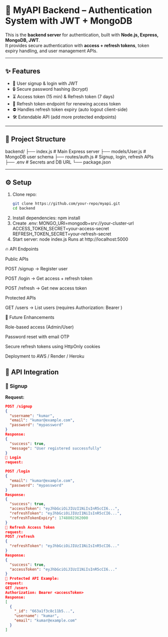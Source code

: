 # 🚀 MyAPI Backend – Authentication System with JWT + MongoDB

This is the **backend server** for authentication, built with **Node.js, Express, MongoDB, JWT**.  
It provides secure authentication with **access + refresh tokens**, token expiry handling, and user management APIs.

---

## ✨ Features
- 🔑 User signup & login with JWT
- 🔒 Secure password hashing (bcrypt)
- ⏳ Access token (15 min) & Refresh token (7 days)
- 🔄 Refresh token endpoint for renewing access token
- ⛔ Handles refresh token expiry (auto logout client-side)
- 🛠 Extendable API (add more protected endpoints)

---

## 📂 Project Structure
backend/
├── index.js # Main Express server
├── models/User.js # MongoDB user schema
├── routes/auth.js # Signup, login, refresh APIs
├── .env # Secrets and DB URL
└── package.json



---

## ⚙️ Setup
1. Clone repo:
   ```bash
   git clone https://github.com/your-repo/myapi.git
   cd backend
2. Install dependencies:
npm install
3. Create .env:
MONGO_URI=mongodb+srv://your-cluster-url
ACCESS_TOKEN_SECRET=your-access-secret
REFRESH_TOKEN_SECRET=your-refresh-secret
4. Start server:
   node index.js
Runs at http://localhost:5000

🔥 API Endpoints

Public APIs

POST /signup → Register user

POST /login → Get access + refresh token

POST /refresh → Get new access token

Protected APIs

GET /users → List users (requires Authorization: Bearer <token>)

🚀 Future Enhancements

Role-based access (Admin/User)

Password reset with email OTP

Secure refresh tokens using HttpOnly cookies

Deployment to AWS / Render / Heroku

## 🔗 API Integration

### 🔹 Signup
**Request:**
```json
POST /signup
{
  "username": "kumar",
  "email": "kumar@example.com",
  "password": "mypassword"
}
Response:
{
  "success": true,
  "message": "User registered successfully"
}
🔹 Login
request:

POST /login
{
  "email": "kumar@example.com",
  "password": "mypassword"
}
Response:
{
  "success": true,
  "accessToken": "eyJhbGciOiJIUzI1NiIsInR5cCI6...",
  "refreshToken": "eyJhbGciOiJIUzI1NiIsInR5cCI6...",
  "refreshTokenExpiry": 1748802362000
}
🔹 Refresh Access Token
request:
POST /refresh
{
  "refreshToken": "eyJhbGciOiJIUzI1NiIsInR5cCI6..."
}
Response:
{
  "success": true,
  "accessToken": "eyJhbGciOiJIUzI1NiIsInR5cCI6..."
}
🔹 Protected API Example:
request:
GET /users
Authorization: Bearer <accessToken>
Response:
[
  {
    "_id": "663a1f3c8c11b5...",
    "username": "kumar",
    "email": "kumar@example.com"
  }
]

